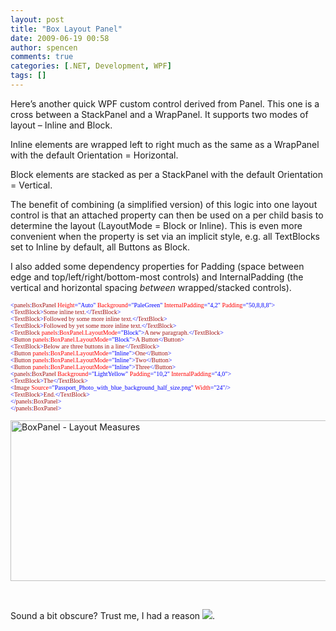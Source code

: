 ```yaml
---
layout: post
title: "Box Layout Panel"
date: 2009-06-19 00:58
author: spencen
comments: true
categories: [.NET, Development, WPF]
tags: []
---
```

<P>Here’s another quick WPF custom control derived from Panel. This one is a cross between a StackPanel and a WrapPanel. It supports two modes of layout – Inline and Block. </P>
<P>Inline elements are wrapped left to right much as the same as a WrapPanel with the default Orientation = Horizontal.</P>
<P>Block elements are stacked as per a StackPanel with the default Orientation = Vertical.</P>
<P>The benefit of combining (a simplified version) of this logic into one layout control is that an attached property can then be used on a per child basis to determine the layout (LayoutMode = Block or Inline). This is even more convenient when the property is set via an implicit style, e.g. all TextBlocks set to Inline by default, all Buttons as Block.</P>
<P>I also added some dependency properties for Padding (space between edge and top/left/right/bottom-most controls) and InternalPadding (the vertical and horizontal spacing <EM>between</EM> wrapped/stacked controls).</P><PRE class=code><FONT size=1><FONT face=Verdana><SPAN style="COLOR: blue">&lt;</SPAN><SPAN style="COLOR: #a31515">panels</SPAN><SPAN style="COLOR: blue">:</SPAN><SPAN style="COLOR: #a31515">BoxPanel </SPAN><SPAN style="COLOR: red">Height</SPAN><SPAN style="COLOR: blue">="Auto" </SPAN><SPAN style="COLOR: red">Background</SPAN><SPAN style="COLOR: blue">="PaleGreen" </SPAN><SPAN style="COLOR: red">InternalPadding</SPAN><SPAN style="COLOR: blue">="4,2" </SPAN><SPAN style="COLOR: red">Padding</SPAN></FONT></FONT><FONT size=1><FONT face=Verdana><SPAN style="COLOR: blue">="50,8,8,8"&gt;
&lt;</SPAN><SPAN style="COLOR: #a31515">TextBlock</SPAN><SPAN style="COLOR: blue">&gt;</SPAN><SPAN style="COLOR: #a31515">Some inline text.</SPAN><SPAN style="COLOR: blue">&lt;/</SPAN><SPAN style="COLOR: #a31515">TextBlock</SPAN></FONT></FONT><FONT size=1><FONT face=Verdana><SPAN style="COLOR: blue">&gt;
&lt;</SPAN><SPAN style="COLOR: #a31515">TextBlock</SPAN><SPAN style="COLOR: blue">&gt;</SPAN><SPAN style="COLOR: #a31515">Followed by some more inline text.</SPAN><SPAN style="COLOR: blue">&lt;/</SPAN><SPAN style="COLOR: #a31515">TextBlock</SPAN></FONT></FONT><FONT size=1><FONT face=Verdana><SPAN style="COLOR: blue">&gt;
&lt;</SPAN><SPAN style="COLOR: #a31515">TextBlock</SPAN><SPAN style="COLOR: blue">&gt;</SPAN><SPAN style="COLOR: #a31515">Followed by yet some more inline text.</SPAN><SPAN style="COLOR: blue">&lt;/</SPAN><SPAN style="COLOR: #a31515">TextBlock</SPAN></FONT></FONT><FONT size=1><FONT face=Verdana><SPAN style="COLOR: blue">&gt;
&lt;</SPAN><SPAN style="COLOR: #a31515">TextBlock </SPAN><SPAN style="COLOR: red">panels</SPAN><SPAN style="COLOR: blue">:</SPAN><SPAN style="COLOR: red">BoxPanel.LayoutMode</SPAN><SPAN style="COLOR: blue">="Block"&gt;</SPAN><SPAN style="COLOR: #a31515">A new paragraph.</SPAN><SPAN style="COLOR: blue">&lt;/</SPAN><SPAN style="COLOR: #a31515">TextBlock</SPAN></FONT></FONT><FONT size=1><FONT face=Verdana><SPAN style="COLOR: blue">&gt;
&lt;</SPAN><SPAN style="COLOR: #a31515">Button </SPAN><SPAN style="COLOR: red">panels</SPAN><SPAN style="COLOR: blue">:</SPAN><SPAN style="COLOR: red">BoxPanel.LayoutMode</SPAN><SPAN style="COLOR: blue">="Block"&gt;</SPAN><SPAN style="COLOR: #a31515">A Button</SPAN><SPAN style="COLOR: blue">&lt;/</SPAN><SPAN style="COLOR: #a31515">Button</SPAN></FONT></FONT><FONT size=1><FONT face=Verdana><SPAN style="COLOR: blue">&gt;
&lt;</SPAN><SPAN style="COLOR: #a31515">TextBlock</SPAN><SPAN style="COLOR: blue">&gt;</SPAN><SPAN style="COLOR: #a31515">Below are three buttons in a line</SPAN><SPAN style="COLOR: blue">&lt;/</SPAN><SPAN style="COLOR: #a31515">TextBlock</SPAN></FONT></FONT><FONT size=1><FONT face=Verdana><SPAN style="COLOR: blue">&gt;
&lt;</SPAN><SPAN style="COLOR: #a31515">Button </SPAN><SPAN style="COLOR: red">panels</SPAN><SPAN style="COLOR: blue">:</SPAN><SPAN style="COLOR: red">BoxPanel.LayoutMode</SPAN><SPAN style="COLOR: blue">="Inline"&gt;</SPAN><SPAN style="COLOR: #a31515">One</SPAN><SPAN style="COLOR: blue">&lt;/</SPAN><SPAN style="COLOR: #a31515">Button</SPAN></FONT></FONT><FONT size=1><FONT face=Verdana><SPAN style="COLOR: blue">&gt;
&lt;</SPAN><SPAN style="COLOR: #a31515">Button </SPAN><SPAN style="COLOR: red">panels</SPAN><SPAN style="COLOR: blue">:</SPAN><SPAN style="COLOR: red">BoxPanel.LayoutMode</SPAN><SPAN style="COLOR: blue">="Inline"&gt;</SPAN><SPAN style="COLOR: #a31515">Two</SPAN><SPAN style="COLOR: blue">&lt;/</SPAN><SPAN style="COLOR: #a31515">Button</SPAN></FONT></FONT><FONT size=1><FONT face=Verdana><SPAN style="COLOR: blue">&gt;
&lt;</SPAN><SPAN style="COLOR: #a31515">Button </SPAN><SPAN style="COLOR: red">panels</SPAN><SPAN style="COLOR: blue">:</SPAN><SPAN style="COLOR: red">BoxPanel.LayoutMode</SPAN><SPAN style="COLOR: blue">="Inline"&gt;</SPAN><SPAN style="COLOR: #a31515">Three</SPAN><SPAN style="COLOR: blue">&lt;/</SPAN><SPAN style="COLOR: #a31515">Button</SPAN></FONT></FONT><FONT size=1><FONT face=Verdana><SPAN style="COLOR: blue">&gt;
&lt;</SPAN><SPAN style="COLOR: #a31515">panels</SPAN><SPAN style="COLOR: blue">:</SPAN><SPAN style="COLOR: #a31515">BoxPanel </SPAN><SPAN style="COLOR: red">Background</SPAN><SPAN style="COLOR: blue">="LightYellow" </SPAN><SPAN style="COLOR: red">Padding</SPAN><SPAN style="COLOR: blue">="10,2" </SPAN><SPAN style="COLOR: red">InternalPadding</SPAN></FONT></FONT><FONT size=1><FONT face=Verdana><SPAN style="COLOR: blue">="4,0"&gt;
&lt;</SPAN><SPAN style="COLOR: #a31515">TextBlock</SPAN><SPAN style="COLOR: blue">&gt;</SPAN><SPAN style="COLOR: #a31515">The</SPAN><SPAN style="COLOR: blue">&lt;/</SPAN><SPAN style="COLOR: #a31515">TextBlock</SPAN></FONT></FONT><FONT size=1><FONT face=Verdana><SPAN style="COLOR: blue">&gt;
&lt;</SPAN><SPAN style="COLOR: #a31515">Image </SPAN><SPAN style="COLOR: red">Source</SPAN><SPAN style="COLOR: blue">="Passport_Photo_with_blue_background_half_size.png" </SPAN><SPAN style="COLOR: red">Width</SPAN></FONT></FONT><FONT size=1><FONT face=Verdana><SPAN style="COLOR: blue">="24"/&gt;
&lt;</SPAN><SPAN style="COLOR: #a31515">TextBlock</SPAN><SPAN style="COLOR: blue">&gt;</SPAN><SPAN style="COLOR: #a31515">End.</SPAN><SPAN style="COLOR: blue">&lt;/</SPAN><SPAN style="COLOR: #a31515">TextBlock</SPAN></FONT></FONT><FONT size=1><FONT face=Verdana><SPAN style="COLOR: blue">&gt;
&lt;/</SPAN><SPAN style="COLOR: #a31515">panels</SPAN><SPAN style="COLOR: blue">:</SPAN><SPAN style="COLOR: #a31515">BoxPanel</SPAN></FONT></FONT><FONT size=1><FONT face=Verdana><SPAN style="COLOR: blue">&gt;
&lt;/</SPAN><SPAN style="COLOR: #a31515">panels</SPAN><SPAN style="COLOR: blue">:</SPAN><SPAN style="COLOR: #a31515">BoxPanel</SPAN><SPAN style="COLOR: blue">&gt;</SPAN></FONT></FONT></PRE><A href="http://11011.net/software/vspaste"></A>
<P><A href="http://blog.spencen.com/images/83489-72989/BoxPanel%20-%20Layout%20Measures_2.png"><IMG style="BORDER-RIGHT-WIDTH: 0px; DISPLAY: inline; BORDER-TOP-WIDTH: 0px; BORDER-BOTTOM-WIDTH: 0px; BORDER-LEFT-WIDTH: 0px" title="BoxPanel - Layout Measures" border=0 alt="BoxPanel - Layout Measures" src="http://blog.spencen.com/images/83489-72989/BoxPanel%20-%20Layout%20Measures_thumb.png" width=640 height=257></A> </P>
<P>&nbsp;</P>
<P>Sound a bit obscure? Trust me, I had a reason <IMG border=0 src="http://blog.spencen.com/emoticons/smile.png">.</P>

